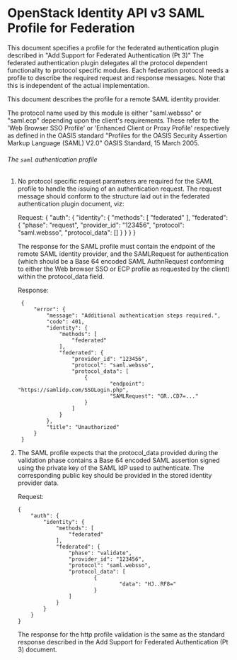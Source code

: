 OpenStack Identity API v3 SAML Profile for Federation
=====================================================

This document specifies a profile for the federated authentication plugin
described in "Add Support for Federated Authentication (Pt 3)"
The federated authentication plugin delegates all the protocol dependent
functionality to protocol specific modules. Each federation protocol
needs a profile to describe the required request and response messages.
Note that this is independent of the actual implementation.

This document describes the profile for a remote SAML identity provider.

The protocol name used by this module is either "saml.websso" or "saml.ecp"
depending upon the client's requirements. These refer to the 'Web Browser SSO
Profile' or 'Enhanced Client or Proxy Profile' respectively as defined in the OASIS
standard "Profiles for the OASIS Security Assertion Markup Language (SAML) V2.0"
OASIS Standard, 15 March 2005.

###### The `saml` authentication profile

1. No protocol specific request parameters are required for the SAML profile
   to handle the issuing of an authentication request. The request message should
   conform to the structure laid out in the federated authentication plugin
   document, viz:

    Request:
        {
            "auth": {
                "identity": {
                    "methods": [
                        "federated"
                    ],
                    "federated": {
                        "phase": "request",
                        "provider_id": "123456",
                        "protocol": "saml.websso",
                        "protocol_data": []
                    }
                }
            }
        }

    The response for the SAML profile must contain the endpoint of the
    remote SAML identity provider, and the SAMLRequest for authentication (which
    should be a Base 64 encoded SAML AuthnRequest conforming to either the Web
	browser SSO or ECP profile as requested by the client) within the
	protocol_data field.

    Response:

        {
            "error": {
                "message": "Additional authentication steps required.",
                "code": 401,
                "identity": {
                    "methods": [
                        "federated"
                    ],
                    "federated": {
                        "provider_id": "123456",
                        "protocol": "saml.websso",
                        "protocol_data": [
                            {
                                    "endpoint": "https://samlidp.com/SSOLogin.php",
                                    "SAMLRequest": "GR..CD7=..."
                            }
                        ]
                    }
                },
                "title": "Unauthorized"
            }
        }

2.  The SAML profile expects that the protocol_data provided during the
    validation phase contains a Base 64 encoded SAML assertion signed using the
    private key of the SAML IdP used to authenticate. The corresponding public
    key should be provided in the stored identity provider data.

    Request:

        {
            "auth": {
                "identity": {
                    "methods": [
                        "federated"
                    ],
                    "federated": {
                        "phase": "validate",
                        "provider_id": "123456",
                        "protocol": "saml.websso",
                        "protocol_data": [
                                {
                                        "data": "HJ..RF8="
                                }
                        ]
                    }
                }
            }
        }

    The response for the http profile validation is the same as the standard
	response described in the Add Support for Federated Authentication (Pt 3)
	document.
